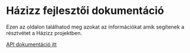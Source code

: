 # Házizz fejlesztői dokumentáció

Ezen az oldalon találhatod meg azokat az információkat amik segítenek a résztvétet a Házizz projektben.

[API dokumentáció itt](https://documenter.getpostman.com/view/5139955/S11HueZd?version=latest)
